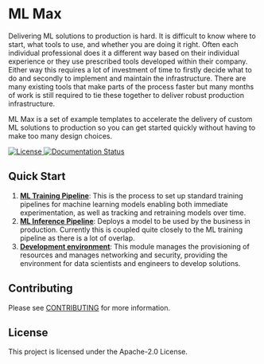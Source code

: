 # ML Max
Delivering ML solutions to production is hard. It is difficult to know where to
start, what tools to use, and whether you are doing it right. Often each
individual professional does it a different way based on their individual
experience or they use prescribed tools developed within their company. Either
way this requires a lot of investment of time to firstly decide what to do and
secondly to implement and maintain the infrastructure. There are many existing
tools that make parts of the process faster but many months of work is still
required to tie these together to deliver robust production infrastructure.

ML Max is a set of example templates to accelerate the delivery of custom ML solutions to
production so you can get started quickly without having to make too many
design choices.

[![License](https://img.shields.io/badge/License-Apache%202.0-blue.svg) ![Documentation Status](https://readthedocs.org/projects/mlmax/badge/?version=latest)](https://mlmax.readthedocs.io/en/latest/?badge=latest)


## Quick Start

1. [**ML Training
   Pipeline**](https://github.com/awslabs/mlmax/blob/main/modules/pipeline/):
This is the process to set up standard training pipelines for machine learning
models enabling both immediate experimentation, as well as tracking and
retraining models over time.
2. [**ML Inference
   Pipeline**](https://github.com/awslabs/mlmax/blob/main/modules/pipeline/):
Deploys a model to be used by the business in production. Currently this is
coupled quite closely to the ML training pipeline as there is a lot of overlap.
3. [**Development
   environment**](https://github.com/awslabs/mlmax/blob/main/modules/environment/):
This module manages the provisioning of resources and manages networking and
security, providing the environment for data scientists and engineers to
develop solutions.

## Contributing

Please see [CONTRIBUTING](https://github.com/awslabs/mlmax/blob/main/CONTRIBUTING.md) for more information.

## License

This project is licensed under the Apache-2.0 License.

